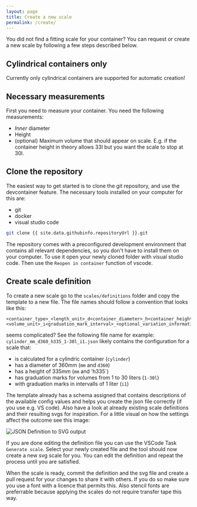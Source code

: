 ```yaml
---
layout: page
title: Create a new scale
permalink: /create/
---
```


You did not find a fitting scale for your container? You can request or create a new scale by following a few steps described below.

## Cylindrical containers only
Currently only cylindrical containers are supported for automatic creation!

## Necessary measurements
First you need to measure your container. You need the following measurements:

- _Inner_ diameter
- Height
- (optional) Maximum volume that should appear on scale. E.g. if the container height in theory allows 33l but you want the scale to stop at 30l.

## Clone the repository
The easiest way to get started is to clone the git repository, and use the devcontainer feature. The necessary tools installed on your computer for this are:

- git
- docker
- visual studio code

```bash
git clone {{ site.data.githubinfo.repositoryUrl }}.git
```

The repository comes with a preconfigured development environment that contains all relevant dependencies, so you don't have to install them on your computer. To use it
open your newly cloned folder with visual studio code. Then use the `Reopen in container` function of vscode.

## Create scale definition
To create a new scale go to the `scales/definitions` folder and copy the template to a new file. The file names should follow a convention that looks like this:
```
<container_type>_<length_unit>_d<container_diameter>_h<container_height>_<scale_range><volume_unit>_i<graduation_mark_interval>_<optional_variation_information>.json
```
seems complicated? See the following file name for example: `cylinder_mm_d360_h335_1-30l_i1.json` likely contains the configuration for a scale that:
* is calculated for a cylindric container (`cylinder`)
* has a diameter of 360mm (`mm` and `d360`)
* has a height of 335mm (`mm` and 'h335`)
* has graduation marks for volumes from 1 to 30 liters (`1-30l`)
* with graduation marks in intervalls of 1 liter (`i1`)

The template already has a schema assigned that contains descriptions of the available config values and helps you create the json file correctly (if you use e.g. VS code). Also 
have a look at already existing scale definitions and their resulting svgs for inspiration. For a little visual on how the settings affect the outcome see this image:

![JSON Definition to SVG output](/assets/img/scale_definition_json.png)

If you are done editing the definition file you can use the VSCode Task `Generate scale`. Select your newly created file and the tool should now create a new svg scale for you. You can edit the definition and repeat the process until you are satisfied.

When the scale is ready, commit the definition and the svg file and create a pull request for your changes to share it with others. If you do so make sure you use a font with a licence that permits this. Also stencil fonts are preferrable because applying the scales do not require transfer tape this way.
